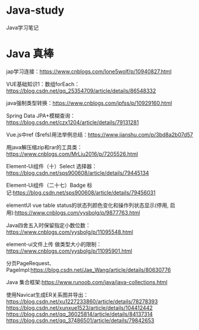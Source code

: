 # Java-study
Java学习笔记

# Java 真棒

jap学习连接：https://www.cnblogs.com/lone5wolf/p/10940827.html

VUE基础知识1：数组forEach：https://blog.csdn.net/qq_25354709/article/details/86548332

java强制类型转换：https://www.cnblogs.com/jpfss/p/10929160.html

Spring Data JPA+模糊查询：https://blog.csdn.net/czx1204/article/details/79131281

Vue.js中ref ($refs)用法举例总结：https://www.jianshu.com/p/3bd8a2b07d57

用java解压缩zip和rar的工具类：https://www.cnblogs.com/MrLiu2016/p/7205526.html

Element-Ui组件（十）Select 选择器：https://blog.csdn.net/sps900608/article/details/79445134


Element-Ui组件（二十七）Badge 标记:https://blog.csdn.net/sps900608/article/details/79456031

elementUI vue table status的状态列颜色变化和操作列状态显示(停用, 启用):https://www.cnblogs.com/yysbolg/p/9877763.html

Java四舍五入时保留指定小数位数：https://www.cnblogs.com/yysbolg/p/11095548.html

element-ui文件上传 做类型大小的限制： https://www.cnblogs.com/yysbolg/p/11095901.html

分页PageRequest、PageImpl:https://blog.csdn.net/Jae_Wang/article/details/80630776

Java 集合框架:https://www.runoob.com/java/java-collections.html

使用Navicat生成ER关系图并导出：https://blog.csdn.net/xu1227233860/article/details/78278393
https://blog.csdn.net/xunxue1523/article/details/104412442
https://blog.csdn.net/qq_36025814/article/details/84137314
https://blog.csdn.net/qq_37486501/article/details/79842653

